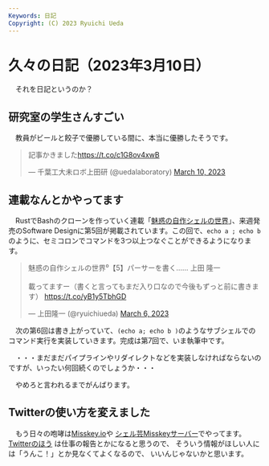 ```yaml
---
Keywords: 日記
Copyright: (C) 2023 Ryuichi Ueda
---
```


# 久々の日記（2023年3月10日）

　それを日記というのか？

## 研究室の学生さんすごい

　教員がビールと餃子で優勝している間に、本当に優勝したそうです。

<blockquote class="twitter-tweet"><p lang="ja" dir="ltr">記事かきました<a href="https://t.co/c1G8ov4xwB">https://t.co/c1G8ov4xwB</a></p>&mdash; 千葉工大未ロボ上田研 (@uedalaboratory) <a href="https://twitter.com/uedalaboratory/status/1633982584379285507?ref_src=twsrc%5Etfw">March 10, 2023</a></blockquote> <script async src="https://platform.twitter.com/widgets.js" charset="utf-8"></script>

## 連載なんとかやってます

　RustでBashのクローンを作っていく連載「[魅惑の自作シェルの世界](/?page=sd_rusty_bash)」、来週発売のSoftware Designに第5回が掲載されています。この回で、`echo a ; echo b`のように、セミコロンでコマンドを3つ以上つなぐことができるようになります。

<blockquote class="twitter-tweet" data-partner="tweetdeck"><p lang="ja" dir="ltr">魅惑の自作シェルの世界⁰【5】パーサーを書く…… 上田 隆一<br><br>載ってますー（書くと言ってもまだ入り口なので今後もずっと前に書きます） <a href="https://t.co/yB1y5TbhGD">https://t.co/yB1y5TbhGD</a></p>&mdash; 上田隆一 (@ryuichiueda) <a href="https://twitter.com/ryuichiueda/status/1632694159021854720?ref_src=twsrc%5Etfw">March 6, 2023</a></blockquote>
<script async src="https://platform.twitter.com/widgets.js" charset="utf-8"></script>

　次の第6回は書き上がっていて、`(echo a; echo b )`のようなサブシェルでのコマンド実行を実装していきます。完成は第7回で、いま執筆中です。

　・・・まだまだパイプラインやリダイレクトなどを実装しなければならないのですが、いったい何回続くのでしょうか・・・


　やめろと言われるまでがんばります。

## Twitterの使い方を変えました

　もう日々の咆哮は[Misskey.io](https://misskey.io/)や
[シェル芸Misskeyサーバー](https://mi.shellgei.org/)でやってます。
[Twitterのほう](https://twitter.com/ryuichiueda)
は仕事の報告とかになると思うので、
そういう情報がほしい人には「うんこ！」とか見なくてよくなるので、
いいんじゃないかと思います。
